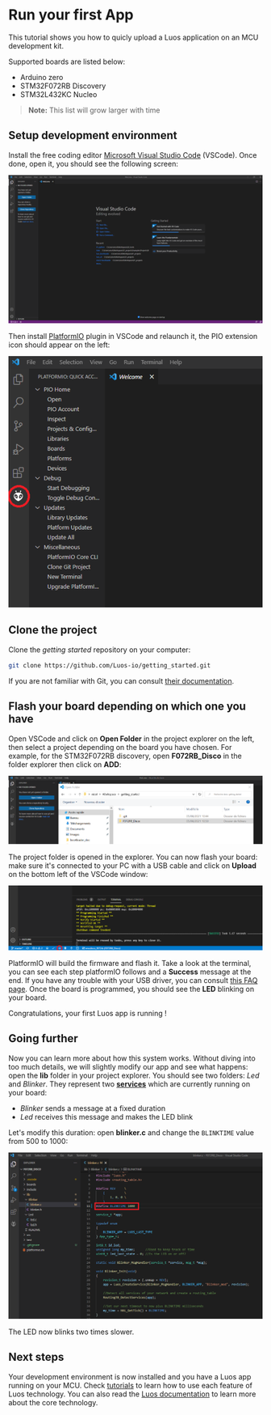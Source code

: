 # Run your first App

This tutorial shows you how to quicly upload a Luos application on an MCU development kit.

Supported boards are listed below:
- Arduino zero
- STM32F072RB Discovery
- STM32L432KC Nucleo

> **Note:** This list will grow larger with time

## Setup development environment

Install the free coding editor <a href="https://code.visualstudio.com/" target="_blank">Microsoft Visual Studio Code</a> (VSCode). Once done, open it, you should see the following screen: 

<p align="center">
  <img src="../../_assets/img/01_getting_started/install_VSCODE.png" />
</p>

Then install  <a href="https://platformio.org/platformio-ide" target="_blank">PlatformIO</a> plugin in VSCode and relaunch it, the PIO extension icon should appear on the left: 

<p align="center">
  <img src="../../_assets/img/01_getting_started/Install_PIO.png" />
</p>

## Clone the project

Clone the *getting started* repository on your computer: 

```bash
git clone https://github.com/Luos-io/getting_started.git
```

If you are not familiar with Git, you can consult <a href="https://git-scm.com/doc" target="_blank">their documentation</a>.

## Flash your board depending on which one you have

Open VSCode and click on **Open Folder** in the project explorer on the left, then select a project depending on the board you have chosen. For example, for the STM32F072RB discovery, open **F072RB_Disco** in the folder explorer then click on **ADD**:

<p align="center">
  <img src="../../_assets/img/01_getting_started/Open_project2.png" />
</p>

The project folder is opened in the explorer. You can now flash your board: make sure it's connected to your PC with a USB cable and click on **Upload** on the bottom left of the VSCode window:

<p align="center">
  <img src="../../_assets/img/01_getting_started/Flash_board2.png" />
</p>

PlatformIO will build the firmware and flash it. Take a look at the terminal, you can see each step platformIO follows and a **Success** message at the end. If you have any trouble with your USB driver, you can consult [this FAQ page](/pages/faq/002.dfu.md). Once the board is programmed, you should see the **LED** blinking on your board.

Congratulations, your first Luos app is running !

## Going further

Now you can learn more about how this system works. Without diving into too much details, we will slightly modify our app and see what happens: open the **lib** folder in your project explorer. You should see two folders: *Led* and *Blinker*. They represent two [**services**](/pages/luos-technology/services/services.md) which are currently running on your board:
- *Blinker* sends a message at a fixed duration
- *Led* receives this message and makes the LED blink

Let's modify this duration: open **blinker.c** and change the `BLINKTIME` value from 500 to 1000:

<p align="center">
  <img src="../../_assets/img/01_getting_started/blinktime2.png" />
</p>

The LED now blinks two times slower.

## Next steps

Your development environment is now installed and you have a Luos app running on your MCU. Check [tutorials](../tutorials/tutorials.md) to learn how to use each feature of Luos technology. You can also read the [Luos documentation](../luos-technology/luos_tech.md) to learn more about the core technology.
